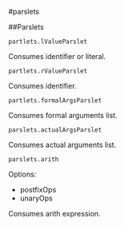 #parslets

##Parslets

`partlets.lValueParslet`

Consumes identifier or literal.

`partlets.rValueParslet`

Consumes identifier.

`partlets.formalArgsParslet`

Consumes formal arguments list.

`parslets.actualArgsParslet`

Consumes actual arguments list.

`parslets.arith`

Options:

- postfixOps
- unaryOps

Consumes arith expression.